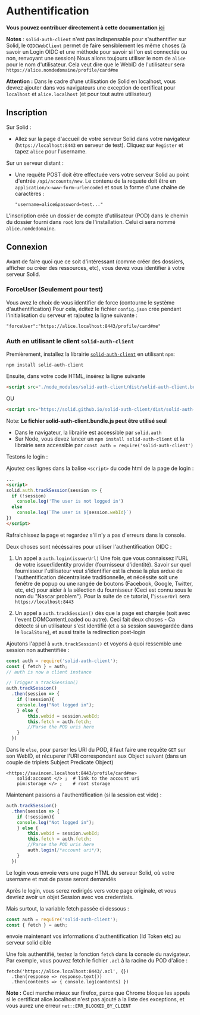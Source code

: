Authentification
===

**Vous pouvez contribuer directement à cette documentation [ici](https://hackmd.io/xA03xNjdQfOqAzLXbghPlQ?both)**

**Notes** : `solid-auth-client` n'est pas indispensable pour s'authentifier sur Solid, le `OIDCWebClient` permet de faire sensiblement les même choses (à savoir un Login OIDC et une méthode pour savoir si l'on est connectée ou non, renvoyant une session)
Nous allons toujours utiliser le nom de `alice` pour le nom d'utilisateur.
Cela veut dire que le WebID de l'utilisateur sera `https://alice.nomdedomaine/profile/card#me`

**Attention :** Dans le cadre d'une utilisation de Solid en localhost, vous devrez ajouter dans vos navigateurs une exception de certificat pour `localhost` et `alice.localhost` (et pour tout autre utilisateur)

## Inscription


Sur Solid :
* Allez sur la page d'accueil de votre serveur Solid dans votre navigateur (`https://localhost:8443` en serveur de test). Cliquez sur `Register` et tapez `alice` pour l'username.

Sur un serveur distant : 
* Une requête POST doit être effectuée vers votre serveur Solid au point d'entrée `/api/accounts/new`. Le contenu de la requete doit être en `application/x-www-form-urlencoded` et sous la forme d'une chaîne de caractères : 
    ```
    "username=alice&password=test..."
    ```

 L'inscription crée un dossier de compte d'utilisateur (POD) dans le chemin du dossier fourni dans `root` lors de l'installation.
Celui ci sera nommé `alice.nomdedomaine`.

## Connexion

Avant de faire quoi que ce soit d'intéressant (comme créer des dossiers, afficher ou créer des ressources, etc), vous devez vous identifier à votre serveur Solid.

### ForceUser (Seulement pour test)

Vous avez le choix de vous identifier de force (contourne le système d'authentification)
Pour cela, éditez le fichier `config.json` crée pendant l'initialisation du serveur et rajoutez la ligne suivante : 

```
"forceUser":"https://alice.localhost:8443/profile/card#me"
```

### Auth en utilisant le client `solid-auth-client`

Premièrement, installez la librairie [`solid-auth-client`](https://github.com/solid/solid-auth-client) en utilisant `npm`: 

```
npm install solid-auth-client
```

Ensuite, dans votre code HTML, insérez la ligne suivante 

```HTML
<script src="./node_modules/solid-auth-client/dist/solid-auth-client.bundle.js"></script>
```

OU

```HTML
<script src="https://solid.github.io/solid-auth-client/dist/solid-auth-client.bundle.js"></script>
```

Note: **Le fichier solid-auth-client.bundle.js peut être utilisé seul**

* Dans le navigateur, la librairie est accessible par `solid.auth`
* Sur Node, vous devez lancer un `npm install solid-auth-client` et la librairie sera accessible par `const auth = require('solid-auth-client')`

Testons le login : 

Ajoutez ces lignes dans la balise `<script>` du code html de la page de login : 

```HTML
...
<script>
solid.auth.trackSession(session => {
  if (!session)
    console.log('The user is not logged in')
  else
    console.log(`The user is ${session.webId}`)
})
</script>
```

Rafraichissez la page et regardez s'il n'y a pas d'erreurs dans la console. 

Deux choses sont nécéssaires pour utiliser l'authentification OIDC : 
1. Un appel a `auth.login(issuerUrl)` Une fois que vous connaissez l'URL de votre issuer/identity provider (fournisseur d'identité). 
Savoir sur quel fournisseur l'utilisateur veut s'identifier est la chose la plus ardue de l'authentification décentralisée traditionnelle, et nécéssite soit une fenêtre de popup ou une rangée de boutons (Facebook, Google, Twitter, etc, etc) pour aider à la sélection du fournisseur (Ceci est connu sous le nom du "Nascar problem").
Pour la suite de ce tutorial, l'`issuerUrl` sera `https://localhost:8443`

2. Un appel a `auth.trackSession()` dès que la page est chargée (soit avec l'event DOMContentLoaded ou autre).
Ceci fait deux choses - Ca détecte si un utilisateur s'est identifié (et a sa session sauvegardée dans le `localStore`), et aussi traite la redirection post-login

Ajoutons l'appel à `auth.trackSession()` et voyons à quoi ressemble une session non authentifiée : 

```javascript
const auth = require('solid-auth-client');
const { fetch } = auth;
// auth is now a client instance

// Trigger a trackSession()
auth.trackSession()
  .then(session => {
    if (!session){
    console.log("Not logged in");
    } else {
        this.webid = session.webId;
        this.fetch = auth.fetch;
        //Parse the POD uris here
    }
  })
```

Dans le `else`, pour parser les URI du POD, il faut faire une requête `GET` sur son WebID, et récuperer
l'URI correspondant aux Object suivant (dans un couple de triplets Subject Predicate Object)

```turtle
<https://savincen.localhost:8443/profile/card#me>
    solid:account </> ;  # link to the account uri
    pim:storage </> ;    # root storage
```

Maintenant passons a l'authentification (si la session est vide) : 

```javascript
auth.trackSession()
  .then(session => {
    if (!session){
    console.log("Not logged in");
    } else {
        this.webid = session.webId;
        this.fetch = auth.fetch;
        //Parse the POD uris here
        auth.login(/*account uri*/);
    }
  })
```

Le login vous envoie vers une page HTML du serveur Solid, où votre username et mot de passe seront demandés

Après le login, vous serez redirigés vers votre page originale, et vous devriez avoir un objet Session avec vos credentials.

Mais surtout, la variable fetch passée ci dessous :

```javascript
const auth = require('solid-auth-client');
const { fetch } = auth;
```

envoie maintenant vos informations d'authentification (Id Token etc) au serveur solid cible

Une fois authentifié, testez la fonction `fetch` dans la console du navigateur. 
Par exemple, vous pouvez fetch le fichier `.acl` à la racine du POD d'alice : 

```
fetch('https://alice.localhost:8443/.acl', {})
  .then(response => response.text())
  .then(contents => { console.log(contents) })
```

**Note :** Ceci marche mieux sur firefox, parce que Chrome bloque les appels si le certificat alice.localhost n'est pas ajouté a la liste des exceptions, et vous aurez une erreur `net::ERR_BLOCKED_BY_CLIENT`